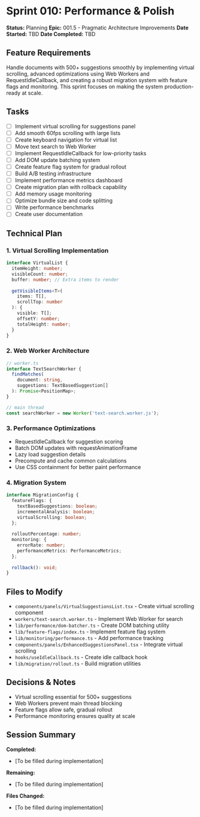 # Sprint 010: Performance & Polish

**Status:** Planning
**Epic:** 001.5 - Pragmatic Architecture Improvements
**Date Started:** TBD
**Date Completed:** TBD

## Feature Requirements
Handle documents with 500+ suggestions smoothly by implementing virtual scrolling, advanced optimizations using Web Workers and RequestIdleCallback, and creating a robust migration system with feature flags and monitoring. This sprint focuses on making the system production-ready at scale.

## Tasks
- [ ] Implement virtual scrolling for suggestions panel
- [ ] Add smooth 60fps scrolling with large lists
- [ ] Create keyboard navigation for virtual list
- [ ] Move text search to Web Worker
- [ ] Implement RequestIdleCallback for low-priority tasks
- [ ] Add DOM update batching system
- [ ] Create feature flag system for gradual rollout
- [ ] Build A/B testing infrastructure
- [ ] Implement performance metrics dashboard
- [ ] Create migration plan with rollback capability
- [ ] Add memory usage monitoring
- [ ] Optimize bundle size and code splitting
- [ ] Write performance benchmarks
- [ ] Create user documentation

## Technical Plan

### 1. Virtual Scrolling Implementation
```typescript
interface VirtualList {
  itemHeight: number;
  visibleCount: number;
  buffer: number; // Extra items to render
  
  getVisibleItems<T>(
    items: T[],
    scrollTop: number
  ): {
    visible: T[];
    offsetY: number;
    totalHeight: number;
  }
}
```

### 2. Web Worker Architecture
```typescript
// worker.ts
interface TextSearchWorker {
  findMatches(
    document: string,
    suggestions: TextBasedSuggestion[]
  ): Promise<PositionMap>;
}

// main thread
const searchWorker = new Worker('text-search.worker.js');
```

### 3. Performance Optimizations
- RequestIdleCallback for suggestion scoring
- Batch DOM updates with requestAnimationFrame
- Lazy load suggestion details
- Precompute and cache common calculations
- Use CSS containment for better paint performance

### 4. Migration System
```typescript
interface MigrationConfig {
  featureFlags: {
    textBasedSuggestions: boolean;
    incrementalAnalysis: boolean;
    virtualScrolling: boolean;
  };
  
  rolloutPercentage: number;
  monitoring: {
    errorRate: number;
    performanceMetrics: PerformanceMetrics;
  };
  
  rollback(): void;
}
```

## Files to Modify
- `components/panels/VirtualSuggestionsList.tsx` - Create virtual scrolling component
- `workers/text-search.worker.ts` - Implement Web Worker for search
- `lib/performance/dom-batcher.ts` - Create DOM batching utility
- `lib/feature-flags/index.ts` - Implement feature flag system
- `lib/monitoring/performance.ts` - Add performance tracking
- `components/panels/EnhancedSuggestionsPanel.tsx` - Integrate virtual scrolling
- `hooks/useIdleCallback.ts` - Create idle callback hook
- `lib/migration/rollout.ts` - Build migration utilities

## Decisions & Notes
- Virtual scrolling essential for 500+ suggestions
- Web Workers prevent main thread blocking
- Feature flags allow safe, gradual rollout
- Performance monitoring ensures quality at scale

## Session Summary
**Completed:**
- [To be filled during implementation]

**Remaining:**
- [To be filled during implementation]

**Files Changed:**
- [To be filled during implementation] 